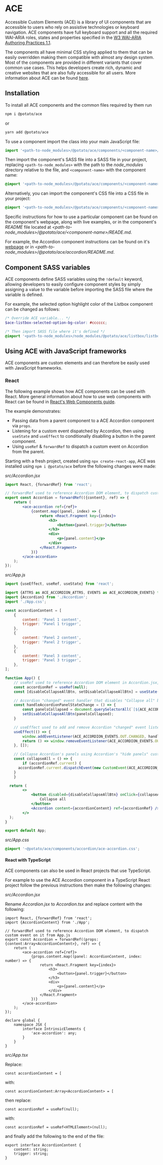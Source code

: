 # ACE

Accessible Custom Elements (ACE) is a library of UI components that are accessible to users who rely on assistive technologies or keyboard navigation. ACE components have full keyboard support and all the required WAI-ARIA roles, states and properties specified in the [W3 WAI-ARIA Authoring Practices 1.1](https://www.w3.org/TR/wai-aria-practices-1.1).

The components all have minimal CSS styling applied to them that can be easily overridden making them compatible with almost any design system. Most of the components are provided in different variants that cover common use cases. This helps developers create rich, dynamic and creative websites that are also fully accessible for all users. More information about ACE can be found [here](https://ace.p.ota.to/about).

## Installation

To install all ACE components and the common files required by them run

```bash
npm i @potato/ace
```

or

```bash
yarn add @potato/ace
```

To use a component import the class into your main JavaScript file:

```js
import '<path-to-node_modules>/@potato/ace/components/<component-name>/<component-name>';
```

Then import the component's SASS file into a SASS file in your project, replacing `<path-to-node_modules>` with the path to the *node_modules* directory relative to the file, and `<component-name>` with the component name:

```scss
@import '<path-to-node_modules>/@potato/ace/components/<component-name>/<component-name>';
```

Alternatively, you can import the component's CSS file into a CSS file in your project:

```css
@import '<path-to-node_modules>/@potato/ace/components/<component-name>/<component-name>.css';
```

Specific instructions for how to use a particular component can be found on the component's webpage, along with live examples, or in the component's *README* file located at *\<path-to-node_modules>/@potato/ace/\<component-name>/READE.md*.

For example, the Accordion component instructions can be found on it's [webpage](https://ace.p.ota.to/accordion) or in *\<path-to-node_modules>/@potato/ace/accordion/README.md*.

## Component SASS variables

ACE components define SASS variables using the `!default` keyword, allowing developers to easily configure component styles by simply assigning a value to the variable before importing the SASS file where the variable is defined.

For example, the selected option highlight color of the Listbox component can be changed as follows: 

```scss
/* Override ACE variable... */
$ace-listbox-selected-option-bg-color: #cccccc;

/* Then import SASS file where it's defined */
@import '<path-to-node_modules>/node_modules/@potato/ace/listbox/listbox';
```


## Using ACE with JavaScript frameworks

ACE components are custom elements and can therefore be easily used with JavaScript frameworks.

### React

The following example shows how ACE components can be used with React. More general information about how to use web components with React can be found in [React's Web Components guide](https://reactjs.org/docs/web-components.html).

The example demonstrates:

- Passing data from a parent component to a ACE Accordion component via `props`.
- Listening for a custom event dispatched by Accordion, then using `useState` and `useEffect` to conditionally disablling a button in the parent component.
- Using `useRef` & `forwardRef` to dispatch a custom event on Accordion from the parent.

Starting with a fresh project, created using `npx create-react-app`, ACE was installed using `npm i @potato/ace` before the following changes were made:

*src/Accordion.jsx*

```jsx
import React, {forwardRef} from 'react';

// forwardRef used to reference Accordion DOM element, to dispatch custom event on it from App.js
export const Accordion = forwardRef(({content}, ref) => {
	return (
		<ace-accordion ref={ref}>
			{content.map((panel, index) => {
				return <React.Fragment key={index}>
					<h3>
						<button>{panel.trigger}</button>
					</h3>
					<div>
						<p>{panel.content}</p>
					</div>
				</React.Fragment>
			})}
		</ace-accordion>
	);
});
```

*src/App.js*

```jsx
import {useEffect, useRef, useState} from 'react';

import {ATTRS as ACE_ACCORDION_ATTRS, EVENTS as ACE_ACCORDION_EVENTS} from '@potato/ace/components/accordion/accordion';
import {Accordion} from './Accordion';
import './App.css';

const accordionContent = [
	{
		content: 'Panel 1 content',
		trigger: 'Panel 1 trigger',
	},
	{
		content: 'Panel 2 content',
		trigger: 'Panel 2 trigger',
	},
	{
		content: 'Panel 3 content',
		trigger: 'Panel 3 trigger',
	},
];

function App() {
	// useRef used to reference Accordion DOM element in Accordion.jsx, to dispatch custom event on it
	const accordionRef = useRef(null);
	const [disableCollapseAllBtn, setDisableCollapseAllBtn] = useState(true);

	// Accordion "changed" event handler that disables "Collapse all" button if all panels are already collaped
	const handleAccordionPanelStateChange = () => {
		const panelsCollapsed = document.querySelectorAll(`[${ACE_ACCORDION_ATTRS.PANEL_VISIBLE}]`).length === 0;
		setDisableCollapseAllBtn(panelsCollapsed);
	}

	// useEffect used to add and remove Accordion "changed" event listener
	useEffect(() => {
		window.addEventListener(ACE_ACCORDION_EVENTS.OUT.CHANGED, handleAccordionPanelStateChange);
		return () => window.removeEventListener(ACE_ACCORDION_EVENTS.OUT.CHANGED, handleAccordionPanelStateChange);
	}, []);

	// Collapse Accordion's panels using Accordion's "hide panels" custom event
	const collapseAll = () => {
		if (accordionRef.current) {
      accordionRef.current.dispatchEvent(new CustomEvent(ACE_ACCORDION_EVENTS.IN.HIDE_PANELS));
    }
	}

  return (
		<>
			<button	disabled={disableCollapseAllBtn} onClick={collapseAll} >
				Collapse all
			</button>
			<Accordion content={accordionContent} ref={accordionRef} />
		</>
  );
}

export default App;
```

*src/App.css*

```css
@import '~@potato/ace/components/accordion/ace-accordion.css';
```


#### React with TypeScript

ACE components can also be used in React projects that use TypeScript.

For example to use the ACE Accordion component in a TypeScript React project follow the previous instructions then make the following changes:

*src/Accordion.jsx*

Rename *Accordion.jsx* to *Accordion.tsx* and replace content with the following:

```tsx
import React, {forwardRef} from 'react';
import {AccordionContent} from './App';

// forwardRef used to reference Accordion DOM element, to dispatch custom event on it from App.js
export const Accordion = forwardRef((props: {content:Array<AccordionContent>}, ref) => {
	return (
		<ace-accordion ref={ref}>
			{props.content.map((panel: AccordionContent, index: number) => {
				return <React.Fragment key={index}>
					<h3>
						<button>{panel.trigger}</button>
					</h3>
					<div>
						<p>{panel.content}</p>
					</div>
				</React.Fragment>
			})}
		</ace-accordion>
	);
});

declare global {
	namespace JSX {
		interface IntrinsicElements {
			'ace-accordion': any;
		}
	}
}
```

*src/App.tsx*

Replace:
```tsx
const accordionContent = [
```
with:
```tsx
const accordionContent:Array<AccordionContent> = [
```

then replace:
```tsx
const accordionRef = useRef(null);
```
with:
```tsx
const accordionRef = useRef<HTMLElement>(null);
```

and finally add the following to the end of the file:
```tsx
export interface AccordionContent {
	content: string;
	trigger: string;
}
```
